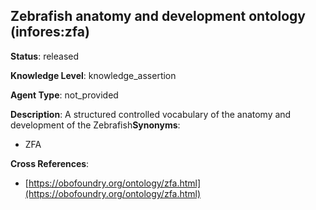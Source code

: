 [//]: # (DO NOT MANUALLY EDIT THIS FILE. IT IS GENERATED FROM A TEMPLATE.)

## Zebrafish anatomy and development ontology (infores:zfa)

**Status**: released
  
**Knowledge Level**: knowledge_assertion
  
**Agent Type**: not_provided

**Description**: A structured controlled vocabulary of the anatomy and development of the Zebrafish**Synonyms**:

- ZFA

**Cross References**:

- [https://obofoundry.org/ontology/zfa.html](https://obofoundry.org/ontology/zfa.html)

